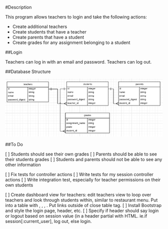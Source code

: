 #Description

This program allows teachers to login and take the following actions:

* Create additional teachers
* Create students that have a teacher
* Create parents that have a student
* Create grades for any assignment belonging to a student

##Login

Teachers can log in with an email and password. Teachers can log out.

##Database Structure

![alt tag](https://github.com/Ru-T/gradebook/blob/master/app/assets/images/database_structure.png)

##To Do

[ ] Students should see their own grades
[ ] Parents should be able to see their students grades
[ ] Students and parents should not be able to see any other information

[ ] Fix tests for controller actions
[ ] Write tests for my session controller actions
[ ] Write integration test, especially for teacher permissions on their own students

[ ] Create dashboard view for teachers: edit teachers view to loop over teachers and look through students within, similar to restaurant menu. Put into a table with <thead>, <tbody>, <td>, <tr>. Put links outside of close table tag.
[ ] Install Bootstrap and style the login page, header, etc.
[ ] Specify if header should say login or logout based on session value (in a header partial with HTML. ie.if session[:current_user], log out, else login.
